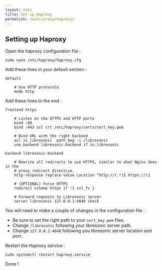 ```yaml
---
layout: wiki
title: Set up Haproxy
permalink: /wiki/proxy/haproxy/
---
```

## Setting up Haproxy

Open the haproxy configuration file :
```
sudo nano /etc/haproxy/haproxy.cfg
```

Add these lines in your default section :

```haproxy
default

    # Use HTTP protocole
    mode http
```

Add these lines to the end :

```haproxy
frontend https

    # Listen on the HTTPS and HTTP ports
    bind :80
    bind :443 ssl crt /etc/haproxy/certs/cert_key.pem

    # Bind URL with the right backend
    acl is_libresonic  path_beg -i /libresonic
    use_backend libresonic-backend if is_libresonic

backend libresonic-backend

    # Rewrite all redirects to use HTTPS, similar to what Nginx does in the
    # proxy_redirect directive.
    http-response replace-value Location ^http://(.*)$ https://\1

    # (OPTIONAL) Force HTTPS
    redirect scheme https if !{ ssl_fc }

    # Forward requests to Libresonic server
    server libresonic 127.0.0.1:4040 check
```
You will need to make a couple of changes in the configuration file :
* Be sure to set the right path to your `cert_key.pem` files.
* Change `/libresonic` following your libresonic server path.
* Change `127.0.0.1:4040` following you libresonic server location and port.

Restart the Haproxy service :
```
sudo systemctl restart haproxy.service
```

Done !
